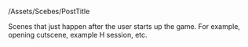 /Assets/Scebes/PostTitle

Scenes that just happen after the user starts up the game. For example, opening cutscene, example H session, etc.
